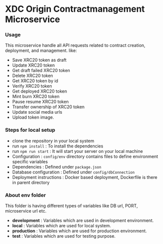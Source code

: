 # XDC Origin Contractmanagement Microservice

### Usage

This microservice handle all API requests related to contract creation, deployment, and management.
like:

- Save XRC20 token as draft
- Update XRC20 token
- Get draft failed XRC20 token
- Delete XRC20 token
- Get XRC20 token by id
- Verify XRC20 token
- Get deployed XRC20 token
- Mint burn XRC20 token
- Pause resume XRC20 token
- Transfer ownership of XRC20 token
- Update social media urls
- Upload token image.

### Steps for local setup

- clone the repository in your local system
- run `npm install` : To install the dependencies
- run `npm run start` : It will start your server on your local machine
- Configuration : `config/env` directory contains files to define environment specific variables
- Dependencies : Defined under `package.json`
- Database configuration : Defined under `config/dbConnection`
- Deployment instructions : Docker based deployment, Dockerfile is there in parent directory

### About env folder

This folder is having different types of variables like DB url, PORT, microservice url etc.

- **development** : Variables which are used in development environment.
- **local** : Variables which are used for local system.
- **production** : Variables which are used for production environment.
- **test** : Variables which are used for testing purpose.


